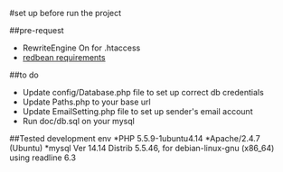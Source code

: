 #set up before run the project

##pre-request
* RewriteEngine On for .htaccess
* [redbean requirements](http://www.redbeanphp.com/requirements)
 
##to do
* Update config/Database.php file to set up correct db credentials
* Update Paths.php to your base url
* Update EmailSetting.php file to set up sender's email account
* Run doc/db.sql on your mysql

##Tested development env
*PHP 5.5.9-1ubuntu4.14
*Apache/2.4.7 (Ubuntu)
*mysql  Ver 14.14 Distrib 5.5.46, for debian-linux-gnu (x86_64) using readline 6.3
